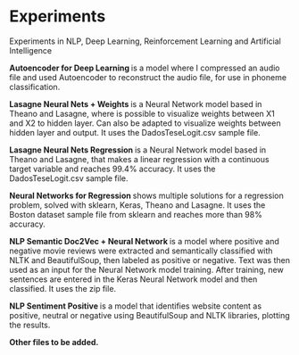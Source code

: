# Experiments
Experiments in NLP, Deep Learning, Reinforcement Learning and Artificial Intelligence

<b> Autoencoder for Deep Learning </b> is a model where I compressed an audio file and used Autoencoder to reconstruct the audio file, for use in phoneme classification.

<b> Lasagne Neural Nets + Weights </b> is a Neural Network model based in Theano and Lasagne, where is possible to visualize weights between X1 and X2 to hidden layer. Can also be adapted to visualize weights between hidden layer and output. It uses the DadosTeseLogit.csv sample file.

<b> Lasagne Neural Nets Regression </b> is a Neural Network model based in Theano and Lasagne, that makes a linear regression with a continuous target variable and reaches 99.4% accuracy. It uses the DadosTeseLogit.csv sample file.

<b> Neural Networks for Regression </b> shows multiple solutions for a regression problem, solved with sklearn, Keras, Theano and Lasagne. It uses the Boston dataset sample file from sklearn and reaches more than 98% accuracy.

<b> NLP Semantic Doc2Vec + Neural Network </b> is a model where positive and negative movie reviews were extracted and semantically classified with NLTK and BeautifulSoup, then labeled as positive or negative. Text was then used as an input for the Neural Network model training. After training, new sentences are entered in the Keras Neural Network model and then classified. It uses the zip file.

<b> NLP Sentiment Positive </b> is a model that identifies website content as positive, neutral or negative using BeautifulSoup and NLTK libraries, plotting the results.

<b> Other files to be added. </b>
